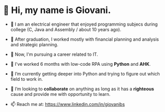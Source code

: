 # 👋 Hi, my name is Giovani.
- 🔮 I am an electrical engineer that enjoyed programming subjecs during college (C, Java and Assembly / about 10 years ago).
- 🎯 After graduation, I worked mostly with financial planning and analysis and strategic planning.
- 🎯 Now, I'm pursuing a career related to IT.
- 🤖 I've worked 6 months with low-code RPA using **Python** and **AHK**.
- 🎯 I’m currently getting deeper into Python and trying to figure out which field to work in.
- 💞️ I’m looking to **collaborate** on anything as long as it has a **righteous** cause and provide me with opportunity to learn.

- 📫 Reach me at: https://www.linkedin.com/in/giovanibs
